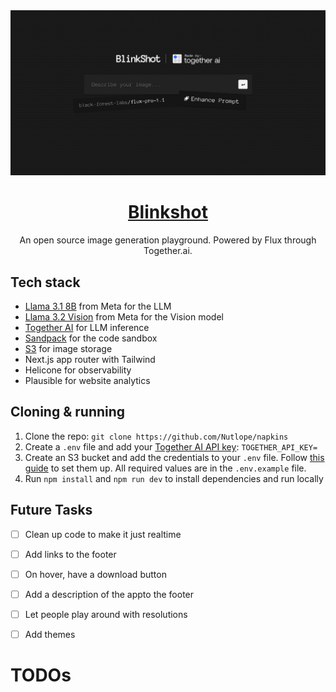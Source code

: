 <a href="https://www.blinkshot.io">
  <img alt="Blinkshot" src="./public/og-image.png">
  <h1 align="center">Blinkshot</h1>
</a>

<p align="center">
  An open source image generation playground. Powered by Flux through Together.ai.
</p>

## Tech stack

- [Llama 3.1 8B](https://ai.meta.com/blog/meta-llama-3-1/) from Meta for the LLM
- [Llama 3.2 Vision](https://ai.meta.com/blog/meta-llama-3-1/) from Meta for the Vision model
- [Together AI](https://dub.sh/together) for LLM inference
- [Sandpack](https://sandpack.codesandbox.io/) for the code sandbox
- [S3](https://aws.amazon.com/s3/) for image storage
- Next.js app router with Tailwind
- Helicone for observability
- Plausible for website analytics

## Cloning & running

1. Clone the repo: `git clone https://github.com/Nutlope/napkins`
2. Create a `.env` file and add your [Together AI API key](https://dub.sh/llama3.2vision/?utm_source=example-app&utm_medium=napkins&utm_campaign=napkins-app-signup): `TOGETHER_API_KEY=`
3. Create an S3 bucket and add the credentials to your `.env` file. Follow [this guide](https://next-s3-upload.codingvalue.com/setup) to set them up. All required values are in the `.env.example` file.
4. Run `npm install` and `npm run dev` to install dependencies and run locally

## Future Tasks

- [ ] Clean up code to make it just realtime
- [ ] Add links to the footer
- [ ] On hover, have a download button
- [ ] Add a description of the appto the footer

- [ ] Let people play around with resolutions
- [ ] Add themes

# TODOs

